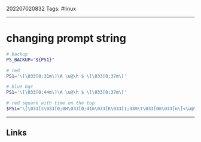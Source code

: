 202207020832
Tags: #linux

---

# changing prompt string

```bash
# backup
PS_BACKUP="${PS1}"

# red
PS1='\[\033[0;31m\]\A \u@\h $ \[\033[0;37m\['

# blue bgc
PS1='\[\033[0;44m\]\A \u@\h $ \[\033[0;37m\['

# red square with time on the top
$PS1="\[\033[s\033[0;0H\033[0;41m\033[K\033[1;33m\t\033[0m\033[u\]<\u@\h \W>\$ "
```

---
## Links